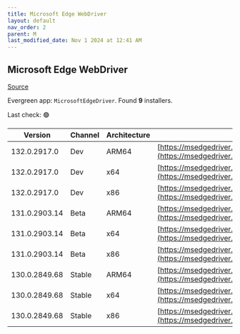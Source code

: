 ```yaml
---
title: Microsoft Edge WebDriver
layout: default
nav_order: 2
parent: M
last_modified_date: Nov 1 2024 at 12:41 AM
---
```


## Microsoft Edge WebDriver

[Source](https://www.microsoft.com/edge)

Evergreen app: `MicrosoftEdgeDriver`. Found **9** installers.

Last check: 🟢

| Version       | Channel | Architecture | URI                                                                                                                                            |
| ------------- | ------- | ------------ | ---------------------------------------------------------------------------------------------------------------------------------------------- |
| 132.0.2917.0  | Dev     | ARM64        | [https://msedgedriver.azureedge.net/132.0.2917.0/edgedriver_arm64.zip](https://msedgedriver.azureedge.net/132.0.2917.0/edgedriver_arm64.zip)   |
| 132.0.2917.0  | Dev     | x64          | [https://msedgedriver.azureedge.net/132.0.2917.0/edgedriver_win64.zip](https://msedgedriver.azureedge.net/132.0.2917.0/edgedriver_win64.zip)   |
| 132.0.2917.0  | Dev     | x86          | [https://msedgedriver.azureedge.net/132.0.2917.0/edgedriver_win32.zip](https://msedgedriver.azureedge.net/132.0.2917.0/edgedriver_win32.zip)   |
| 131.0.2903.14 | Beta    | ARM64        | [https://msedgedriver.azureedge.net/131.0.2903.14/edgedriver_arm64.zip](https://msedgedriver.azureedge.net/131.0.2903.14/edgedriver_arm64.zip) |
| 131.0.2903.14 | Beta    | x64          | [https://msedgedriver.azureedge.net/131.0.2903.14/edgedriver_win64.zip](https://msedgedriver.azureedge.net/131.0.2903.14/edgedriver_win64.zip) |
| 131.0.2903.14 | Beta    | x86          | [https://msedgedriver.azureedge.net/131.0.2903.14/edgedriver_win32.zip](https://msedgedriver.azureedge.net/131.0.2903.14/edgedriver_win32.zip) |
| 130.0.2849.68 | Stable  | ARM64        | [https://msedgedriver.azureedge.net/130.0.2849.68/edgedriver_arm64.zip](https://msedgedriver.azureedge.net/130.0.2849.68/edgedriver_arm64.zip) |
| 130.0.2849.68 | Stable  | x64          | [https://msedgedriver.azureedge.net/130.0.2849.68/edgedriver_win64.zip](https://msedgedriver.azureedge.net/130.0.2849.68/edgedriver_win64.zip) |
| 130.0.2849.68 | Stable  | x86          | [https://msedgedriver.azureedge.net/130.0.2849.68/edgedriver_win32.zip](https://msedgedriver.azureedge.net/130.0.2849.68/edgedriver_win32.zip) |
